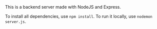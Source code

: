 This is a backend server made with NodeJS and Express.

To install all dependencies, use `npm install`.
To run it locally, use `nodemon server.js`.

